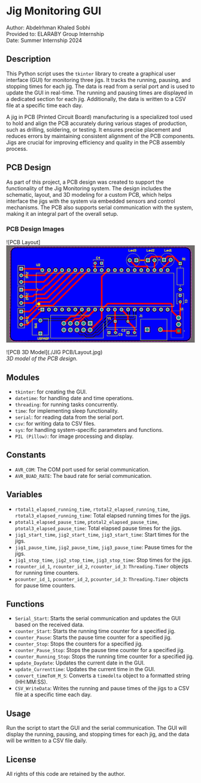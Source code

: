 # Jig Monitoring GUI

Author: Abdelrhman Khaled Sobhi  
Provided to: ELARABY Group Internship  
Date: Summer Internship 2024  

## Description

This Python script uses the `tkinter` library to create a graphical user interface (GUI) for monitoring three jigs. It tracks the running, pausing, and stopping times for each jig. The data is read from a serial port and is used to update the GUI in real-time. The running and pausing times are displayed in a dedicated section for each jig. Additionally, the data is written to a CSV file at a specific time each day.

A jig in PCB (Printed Circuit Board) manufacturing is a specialized tool used to hold and align the PCB accurately during various stages of production, such as drilling, soldering, or testing. It ensures precise placement and reduces errors by maintaining consistent alignment of the PCB components. Jigs are crucial for improving efficiency and quality in the PCB assembly process.

## PCB Design

As part of this project, a PCB design was created to support the functionality of the Jig Monitoring system. The design includes the schematic, layout, and 3D modeling for a custom PCB, which helps interface the jigs with the system via embedded sensors and control mechanisms. The PCB also supports serial communication with the system, making it an integral part of the overall setup. 

### PCB Design Images

![PCB Layout]
<img src="/JIG PCB/Layout.jpg" width="650"/>

![PCB 3D Model](./JIG PCB/Layout.jpg)  
*3D model of the PCB design.*

## Modules

- `tkinter`: for creating the GUI.
- `datetime`: for handling date and time operations.
- `threading`: for running tasks concurrently.
- `time`: for implementing sleep functionality.
- `serial`: for reading data from the serial port.
- `csv`: for writing data to CSV files.
- `sys`: for handling system-specific parameters and functions.
- `PIL (Pillow)`: for image processing and display.

## Constants

- `AVR_COM`: The COM port used for serial communication.
- `AVR_BUAD_RATE`: The baud rate for serial communication.

## Variables

- `rtotal1_elapsed_running_time`, `rtotal2_elapsed_running_time`, `rtotal3_elapsed_running_time`: Total elapsed running times for the jigs.
- `ptotal1_elapsed_pause_time`, `ptotal2_elapsed_pause_time`, `ptotal3_elapsed_pause_time`: Total elapsed pause times for the jigs.
- `jig1_start_time`, `jig2_start_time`, `jig3_start_time`: Start times for the jigs.
- `jig1_pause_time`, `jig2_pause_time`, `jig3_pause_time`: Pause times for the jigs.
- `jig1_stop_time`, `jig2_stop_time`, `jig3_stop_time`: Stop times for the jigs.
- `rcounter_id_1`, `rcounter_id_2`, `rcounter_id_3`: `Threading.Timer` objects for running time counters.
- `pcounter_id_1`, `pcounter_id_2`, `pcounter_id_3`: `Threading.Timer` objects for pause time counters.

## Functions

- `Serial_Start`: Starts the serial communication and updates the GUI based on the received data.
- `counter_Start`: Starts the running time counter for a specified jig.
- `counter_Pause`: Starts the pause time counter for a specified jig.
- `counter_Stop`: Stops the counters for a specified jig.
- `counter_Pause_Stop`: Stops the pause time counter for a specified jig.
- `counter_Running_Stop`: Stops the running time counter for a specified jig.
- `update_Daydate`: Updates the current date in the GUI.
- `update_Currenttime`: Updates the current time in the GUI.
- `convert_timeToH_M_S`: Converts a `timedelta` object to a formatted string (HH:MM:SS).
- `CSV_WriteData`: Writes the running and pause times of the jigs to a CSV file at a specific time each day.

## Usage

Run the script to start the GUI and the serial communication. The GUI will display the running, pausing, and stopping times for each jig, and the data will be written to a CSV file daily.

## License

All rights of this code are retained by the author.
